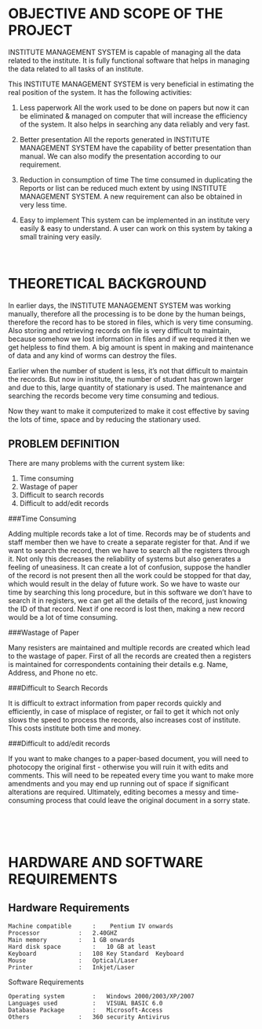 

# OBJECTIVE AND SCOPE OF THE PROJECT


INSTITUTE MANAGEMENT SYSTEM is capable of managing all the data related to the institute. It is fully functional software that helps in managing the data related to all tasks of an institute.

This INSTITUTE MANAGEMENT SYSTEM is very beneficial in estimating the real position of the system. It has the following activities:

1. Less paperwork
All the work used to be done on papers but now it can be eliminated & managed on computer that will increase the efficiency of the system. It also helps in searching any data reliably and very fast.

2. Better presentation
All the reports generated in INSTITUTE MANAGEMENT SYSTEM have the capability of better presentation than manual. We can also modify the presentation according to our requirement.

3. Reduction in consumption of time
The time consumed in duplicating the Reports or list can be reduced much extent by using INSTITUTE MANAGEMENT SYSTEM. A new requirement can also be obtained in very less time.

4. Easy to implement
This system can be implemented in an institute very easily & easy to understand. A user can work on this system by taking a small training very easily.

 
# THEORETICAL BACKGROUND


In earlier days, the INSTITUTE MANAGEMENT SYSTEM was working manually, therefore all the processing is to be done by the human beings, therefore the record has to be stored in files, which is very time consuming. Also storing and retrieving records on file is very difficult to maintain, because somehow we lost information in files and if we required it then we get helpless to find them. A big amount is spent in making and maintenance of data and any kind of worms can destroy the files.

Earlier when the number of student is less, it’s not that difficult to maintain the records. But now in institute, the number of student has grown larger and due to this, large quantity of stationary is used. The maintenance and searching the records become very time consuming and tedious.

Now they want to make it computerized to make it cost effective by saving the lots of time, space and by reducing the stationary used.
 
## PROBLEM DEFINITION


There are many problems with the current system like:

1. Time consuming
2. Wastage of paper
3. Difficult to search records
4. Difficult to add/edit records 

###Time Consuming

Adding multiple records take a lot of time. Records may be of students and staff member then we have to create a separate register for that. And if we want to search the record, then we have to search all the registers through it. Not only this decreases the reliability of systems but also generates a feeling of uneasiness. It can create a lot of confusion, suppose the handler of the record is not present then all the work could be stopped for that day, which would result in the delay of future work. So we have to waste our time by searching this long procedure, but in this software we don’t have to search it in registers, we can get all the details of the record, just knowing the ID of that record. Next if one record is lost then, making a new record would be a lot of time consuming. 

###Wastage of Paper

Many resisters are maintained and multiple records are created which lead to the wastage of paper. First of all the records are created then a registers is maintained for correspondents containing their details e.g. Name, Address, and Phone no etc. 

###Difficult to Search Records

It is difficult to extract information from paper records quickly and efficiently, in case of misplace of register, or fail to get it which not only slows the speed to process the records, also increases cost of institute. This costs institute both time and money.

###Difficult to add/edit records 

If you want to make changes to a paper-based document, you will need to photocopy the original first - otherwise you will ruin it with edits and comments. This will need to be repeated every time you want to make more amendments and you may end up running out of space if significant alterations are required. Ultimately, editing becomes a messy and time-consuming process that could leave the original document in a sorry state. 
 
 

 
# HARDWARE AND SOFTWARE REQUIREMENTS



## Hardware Requirements
			
	Machine compatible		:	 Pentium IV onwards
	Processor			: 	2.40GHZ
	Main memory			: 	1 GB onwards
	Hard disk space			: 	10 GB at least
	Keyboard			: 	108 Key Standard  Keyboard
	Mouse				: 	Optical/Laser
	Printer				: 	Inkjet/Laser


Software Requirements

	Operating system		:	Windows 2000/2003/XP/2007
	Languages used			:	VISUAL BASIC 6.0
	Database Package		:	Microsoft-Access
	Others				:	360 security Antivirus

 

 
